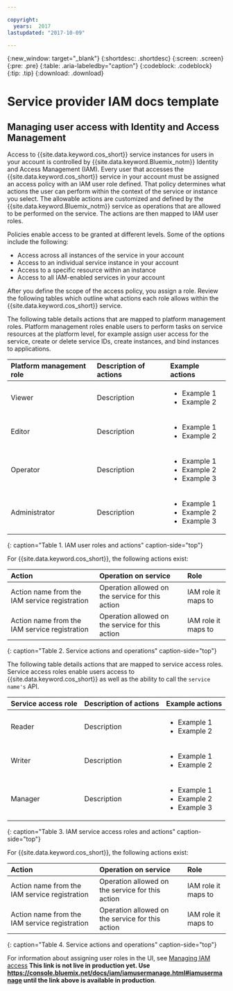 ```yaml
---

copyright:
  years:  2017
lastupdated: "2017-10-09"

---
```


{:new_window: target="_blank"}
{:shortdesc: .shortdesc}
{:screen: .screen}
{:pre: .pre}
{:table: .aria-labeledby="caption"}
{:codeblock: .codeblock}
{:tip: .tip}
{:download: .download}

# Service provider IAM docs template 

## Managing user access with Identity and Access Management

Access to {{site.data.keyword.cos_short}} service instances for users in your account is controlled by {{site.data.keyword.Bluemix_notm}} Identity and Access Management (IAM). Every user that accesses the {{site.data.keyword.cos_short}} service in your account must be assigned an access policy with an IAM user role defined. That policy determines what actions the user can perform within the context of the service or instance you select. The allowable actions are customized and defined by the {{site.data.keyword.Bluemix_notm}} service as operations that are allowed to be performed on the service. The actions are then mapped to IAM user roles.

Policies enable access to be granted at different levels. Some of the options include the following: 

* Access across all instances of the service in your account
* Access to an individual service instance in your account
* Access to a specific resource within an instance
* Access to all IAM-enabled services in your account

After you define the scope of the access policy, you assign a role. Review the following tables which outline what actions each role allows within the {{site.data.keyword.cos_short}} service.

The following table details actions that are mapped to platform management roles. Platform management roles enable users to perform tasks on service resources at the platform level, for example assign user access for the service, create or delete service IDs, create instances, and bind instances to applications.

| Platform management role | Description of actions | Example actions|
|:-----------------|:-----------------|:-----------------|
| Viewer | Description | <ul><li>Example 1</li><li>Example 2</li></ul>|
| Editor | Description |<ul><li>Example 1</li><li>Example 2</li></ul> |
| Operator | Description | <ul><li>Example 1</li><li>Example 2</li><li>Example 3</li></ul> |
| Administrator | Description |<ul><li>Example 1</li><li>Example 2</li><li>Example 3</li></ul>|
{: caption="Table 1. IAM user roles and actions" caption-side="top"}

 For {{site.data.keyword.cos_short}}, the following actions exist:

| Action | Operation on service | Role
|:-----------------|:-----------------|:--------------|
| Action name from the IAM service registration | Operation allowed on the service for this action | IAM role it maps to |
| Action name from the IAM service registration | Operation allowed on the service for this action | IAM role it maps to |
{: caption="Table 2. Service actions and operations" caption-side="top"}

The following table details actions that are mapped to service access roles. Service access roles enable users access to {{site.data.keyword.cos_short}} as well as the ability to call the `service name's` API.

| Service access role | Description of actions | Example actions|
|:-----------------|:-----------------|:-----------------|
| Reader | Description | <ul><li>Example 1</li><li>Example 2</li></ul>|
| Writer | Description |<ul><li>Example 1</li><li>Example 2</li></ul> |
| Manager | Description | <ul><li>Example 1</li><li>Example 2</li><li>Example 3</li></ul> |
{: caption="Table 3. IAM service access roles and actions" caption-side="top"}

 For {{site.data.keyword.cos_short}}, the following actions exist:

| Action | Operation on service | Role
|:-----------------|:-----------------|:--------------|
| Action name from the IAM service registration | Operation allowed on the service for this action | IAM role it maps to |
| Action name from the IAM service registration | Operation allowed on the service for this action | IAM role it maps to |
{: caption="Table 4. Service actions and operations" caption-side="top"}

For information about assigning user roles in the UI, see [Managing IAM access](/docs/iam/mngiam.html#iammanidaccser) **This link is not live in production yet. Use https://console.bluemix.net/docs/iam/iamusermanage.html#iamusermanage until the link above is available in production**.
 